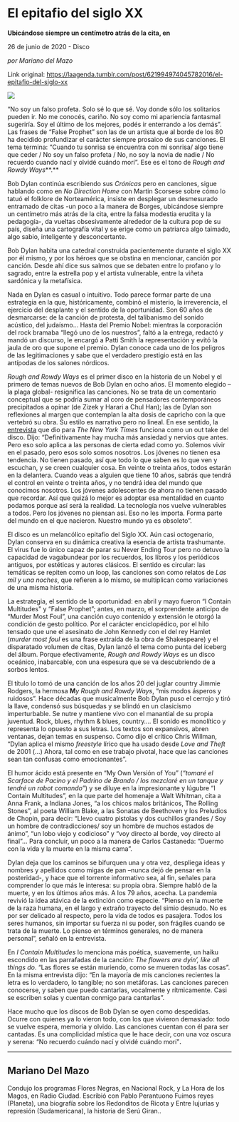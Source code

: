 # El epitafio del siglo XX

**Ubicándose siempre un centímetro atrás de la cita, en**

26 de junio de 2020 - Disco

_por Mariano del Mazo_

Link original: https://laagenda.tumblr.com/post/621994974045782016/el-epitafio-del-siglo-xx

![](https://64.media.tumblr.com/b748590d8117e4a393474e491f2718e0/5322dc7e53aa9cc2-71/s500x750/f946a96ad2397c6a5aeaeed43dabbc1009bcaae0.png)


“No soy un falso profeta. Solo sé lo que sé. Voy donde sólo los solitarios pueden ir. No me conocés, cariño. No soy como mi apariencia fantasmal sugeriría. Soy el último de los mejores, podés ir enterrando a los demás”. Las frases de “False Prophet” son las de un artista que al borde de los 80  ha decidido profundizar el carácter siempre prosaico de sus canciones. El tema termina: “Cuando tu sonrisa se encuentra con mi sonrisa/ algo tiene que ceder / No soy un falso profeta / No, no soy la novia de nadie / No recuerdo cuando nací y olvidé cuándo morí”. Ese es el tono de *Rough and Rowdy Ways***.**

Bob Dylan continúa escribiendo sus *Crónicas* pero en canciones, sigue hablando como en *No Direction Home* con Martin Scorsese sobre cómo lo tatuó el folklore de Norteamérica, insiste en desplegar un desmesurado entramado de citas -un poco a la manera de Borges, ubicándose siempre un centímetro más atrás de la cita, entre la falsa modestia erudita y la pedagogía-, da vueltas obsesivamente alrededor de la cultura pop de su país, diseña una cartografía vital y se erige como un patriarca algo taimado, algo sabio, inteligente y desconcertante. 

Bob Dylan habita una catedral construida pacientemente durante el siglo XX por él mismo, y por los héroes que se obstina en mencionar, canción por canción. Desde ahí dice sus salmos que se debaten entre lo profano y lo sagrado, entre la estrella pop y el artista vulnerable, entre la viñeta sardónica y la metafísica. 

Nada en Dylan es casual o intuitivo. Todo parece formar parte de una estrategia en la que, históricamente, combinó el misterio, la irreverencia, el ejercicio del desplante y el sentido de la oportunidad. Son 60 años de desmarcarse: de la canción de protesta, del talibanismo del sonido acústico, del judaísmo… Hasta del Premio Nobel: mientras la corporación del rock bramaba “llegó uno de los nuestros”, faltó a la entrega, redactó y mandó un discurso, le encargó a Patti Smith la representación y evitó la jaula de oro que supone el premio. Dylan conoce cada uno de los peligros de las legitimaciones y sabe que el verdadero prestigio está en las antípodas de los salones nórdicos.

*Rough and Rowdy Ways* es el primer disco en la historia de un Nobel y el primero de temas nuevos de Bob Dylan en ocho años. El momento elegido –la plaga global- resignifica las canciones. No se trata de un comentario conceptual que se podría sumar al coro de pensadores contemporáneos precipitados a opinar (de Zizek y Harari a Chul Han); las de Dylan son reflexiones al margen que contemplan la alta dosis de capricho con la que vertebró su obra. Su estilo es narrativo pero no lineal. En ese sentido, la [entrevista](https://t.umblr.com/redirect?z=https%3A%2F%2Fwww.nytimes.com%2Fes%2F2020%2F06%2F15%2Fespanol%2Fcultura%2FBob-dylan-rough-rowdy-days.html&t=NjM1ZTdjNTBiYjFlZWQyYmVlYWM2ZDFlZmVkNTcwYmQ4OGNkOTU5ZSxFMjRTRFpKTA%3D%3D&b=t%3AXDz46txpppLgDp7rJlWQpw&p=https%3A%2F%2Flaagenda.tumblr.com%2Fpost%2F621994974045782016%2Fel-epitafio-del-siglo-xx&m=1&ts=1705436709) que dio para *The New York Times* funciona como un out take del disco. Dijo: “Definitivamente hay mucha más ansiedad y nervios que antes. Pero eso solo aplica a las personas de cierta edad como yo. Solemos vivir en el pasado, pero esos solo somos nosotros. Los jóvenes no tienen esa tendencia. No tienen pasado, así que todo lo que saben es lo que ven y escuchan, y se creen cualquier cosa. En veinte o treinta años, todos estarán en la delantera. Cuando veas a alguien que tiene 10 años, sabrás que tendrá el control en veinte o treinta años, y no tendrá idea del mundo que conocimos nosotros. Los jóvenes adolescentes de ahora no tienen pasado que recordar. Así que quizá lo mejor es adoptar esa mentalidad en cuanto podamos porque así será la realidad. La tecnología nos vuelve vulnerables a todos. Pero los jóvenes no piensan así. Eso no les importa. Forma parte del mundo en el que nacieron. Nuestro mundo ya es obsoleto”.



El disco es un melancólico epitafio del Siglo XX. Aún casi octogenario, Dylan conserva en su dinámica creativa la esencia de artista trashumante. El virus fue lo único capaz de parar su Never Ending Tour pero no detuvo la capacidad de vagabundear por los recuerdos, los libros y los periódicos antiguos, por estéticas y autores clásicos. El sentido es circular: las temáticas se repiten como un loop, las canciones son como relatos de *Las mil y una noches*, que refieren a lo mismo, se multiplican como variaciones de una misma historia.

La estrategia, el sentido de la oportunidad: en abril y mayo fueron “I Contain Multitudes" y “False Prophet”; antes, en marzo, el sorprendente anticipo de “Murder Most Foul”, una canción cuyo contenido y extensión le otorgó la condición de gesto político. Por el carácter enciclopédico, por el hilo tensado que une el asesinato de John Kennedy con el del rey Hamlet (*murder most foul* es una frase extraída de la obra de Shakespeare) y el disparatado volumen de citas, Dylan lanzó el tema como punta del iceberg del álbum. Porque efectivamente, *Rough and Rowdy Ways* es un disco oceánico, inabarcable, con una espesura que se va descubriendo de a sorbos lentos.

El título lo tomó de una canción de los años 20 del juglar country Jimmie Rodgers, la hermosa **M***y Rough and Rowdy Ways*, “mis modos ásperos y ruidosos”. Hace décadas que musicalmente Bob Dylan puso el cerrojo y tiró la llave, condensó sus búsquedas y se blindó en un clasicismo imperturbable. Se nutre y mantiene vivo con el manantial de su propia juventud. Rock, blues, rhythm & blues, country…. El sonido es monolítico y representa lo opuesto a sus letras. Los textos son expansivos, abren ventanas, dejan temas en suspenso. Como dijo el crítico Chris Willman, “Dylan aplica el mismo *freestyle* lírico que ha usado desde *Love and Theft* de 2001 (…) Ahora, tal como en ese trabajo pivotal, hace que las canciones sean tan confusas como emocionantes”.

El humor ácido está presente en “My Own Versión of You” (*“tomaré el Scarface de Pacino y el Padrino de Brando / los mezclaré en un tanque y tendré un robot comando”*) y se diluye en la impresionante y lúgubre “I Contain Multitudes”, en la que parte del  homenaje a Walt Whitman, cita a Anna Frank, a Indiana Jones, “a los chicos malos británicos, The Rolling Stones”, al poeta William Blake, a las Sonatas de Beethoven y los Preludios de Chopin, para decir: “Llevo cuatro pistolas y dos cuchillos grandes / Soy un hombre de contradicciones/ soy un hombre de muchos estados de ánimo”, “un lobo viejo y codicioso” y “voy directo al borde, voy directo al final”… Para concluir, un poco a la manera de Carlos Castaneda: “Duermo con la vida y la muerte en la misma cama”.

Dylan deja que los caminos se bifurquen una y otra vez, despliega ideas y nombres y apellidos como migas de pan –nunca dejó de pensar en la posteridad-, y hace que el torrente informativo sea, al fin, señales para comprender lo que más le interesa: su propia obra. Siempre habló de la muerte, y en los últimos años más. A los 79 años, acecha. La pandemia revivió la idea atávica de la extinción como especie. “Pienso en la muerte de la raza humana, en el largo y extraño trayecto del simio desnudo. No es por ser delicado al respecto, pero la vida de todos es pasajera. Todos los seres humanos, sin importar su fuerza ni su poder, son frágiles cuando se trata de la muerte. Lo pienso en términos generales, no de manera personal”, señaló en la entrevista.

En *I Contain Multitudes* lo menciona más poética,  suavemente, un haiku escondido en las parrafadas de la canción: *The flowers are dyin’, like all things do*. “Las flores se están muriendo, como se mueren todas las cosas”. En la misma entrevista dijo: “En la mayoría de mis canciones recientes la letra es lo verdadero, lo tangible; no son metáforas. Las canciones parecen conocerse, y saben que puedo cantarlas, vocalmente y rítmicamente. Casi se escriben solas y cuentan conmigo para cantarlas”.

Hace mucho que los discos de Bob Dylan se oyen como despedidas. Ocurre con quienes ya lo vieron todo, con los que vivieron demasiado: todo se vuelve espera, memoria y olvido. Las canciones cuentan con él para ser cantadas. Es una complicidad mística que le hace decir, con una voz oscura y serena: “No recuerdo cuándo nací y olvidé cuándo morí”**.**



---

 Mariano Del Mazo
-----------------

 Condujo los programas Flores Negras, en Nacional Rock, y La Hora de los Magos, en Radio Ciudad. Escribió con Pablo Perantuono Fuimos reyes (Planeta), una biografía sobre los Redonditos de Ricota y Entre lujurias y represión (Sudamericana), la historia de Serú Giran..


